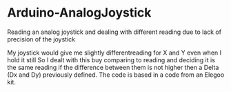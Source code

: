 # Arduino-AnalogJoystick
Reading an analog joystick and dealing with different reading due to lack of precision of the joystick

My joystick would give me slightly differentreading for X and Y even when I hold it still 
So I dealt with this buy comparing to reading and deciding it is the same reading if the difference between them 
is not higher then a Delta (Dx and Dy) previously defined.
The code is based in a code from an Elegoo kit.
